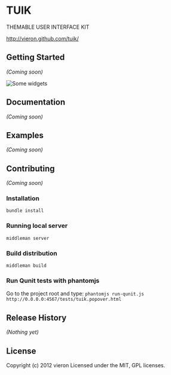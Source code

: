 # TUIK

THEMABLE USER INTERFACE KIT

http://vieron.github.com/tuik/

## Getting Started
_(Coming soon)_


![Some widgets](http://vieron.github.com/tuik/tuik-components.png)


## Documentation
_(Coming soon)_

## Examples
_(Coming soon)_

## Contributing
_(Coming soon)_

### Installation
`bundle install`

### Running local server
`middleman server`

### Build distribution
`middleman build`

### Run Qunit tests with phantomjs

Go to the project root and type:
`phantomjs run-qunit.js http://0.0.0.0:4567/tests/tuik.popover.html`

## Release History
_(Nothing yet)_

## License
Copyright (c) 2012 vieron
Licensed under the MIT, GPL licenses.